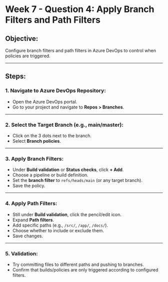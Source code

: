 # Week 7 - Question 4: Apply Branch Filters and Path Filters

## Objective:
Configure branch filters and path filters in Azure DevOps to control when policies are triggered.

---

## Steps:

### 1. Navigate to Azure DevOps Repository:
- Open the Azure DevOps portal.
- Go to your project and navigate to **Repos > Branches**.

---

### 2. Select the Target Branch (e.g., main/master):
- Click on the 3 dots next to the branch.
- Select **Branch policies**.

---

### 3. Apply Branch Filters:
- Under **Build validation** or **Status checks**, click **+ Add**.
- Choose a pipeline or build definition.
- Set the **branch filter** to `refs/heads/main` (or any target branch).
- Save the policy.

---

### 4. Apply Path Filters:
- Still under **Build validation**, click the pencil/edit icon.
- Expand **Path filters**.
- Add specific paths (e.g., `/src/`, `/app/`, `/docs/`).
- Choose whether to include or exclude them.
- Save changes.

---

### 5. Validation:
- Try committing files to different paths and pushing to branches.
- Confirm that builds/policies are only triggered according to configured filters.

